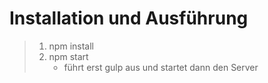 Installation und Ausführung
===========================

> 1. npm install
> 2. npm start
>     * führt erst gulp aus und startet dann den Server
